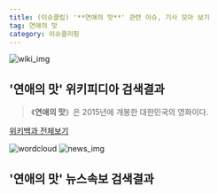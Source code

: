 ```yaml
---
title: (이슈클립) '**연애의 맛**' 관련 이슈, 기사 모아 보기
tag: 연애의 맛
category: 이슈클리핑
---
```

![wiki_img](https://user-images.githubusercontent.com/42597476/44503234-41136a80-a6d0-11e8-9071-6fc6418eafe4.png)
## **'**연애의 맛**'** 위키피디아 검색결과
>《**연애의 맛**》은 2015년에 개봉한 대한민국의 영화이다.

<a href="https://ko.wikipedia.org/wiki/연애의 맛" target="_blank">위키백과 전체보기</a>

![wordcloud](https://s3.ap-northeast-2.amazonaws.com/lyrics101-wordcloud/2018-09-17-1537116795.png)
![news_img](https://user-images.githubusercontent.com/42597476/44507050-1206f400-a6e4-11e8-8d98-7ffbfebb353f.png)
## **'**연애의 맛**'** 뉴스속보 검색결과

